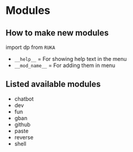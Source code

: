 # Modules

## How to make new modules
import dp from ```RUKA```

- ```__help__``` = For showing help text in the menu
- ```__mod_name__``` = For adding them in menu

## Listed available modules
- chatbot
- dev
- fun
- gban
- github
- paste
- reverse
- shell

